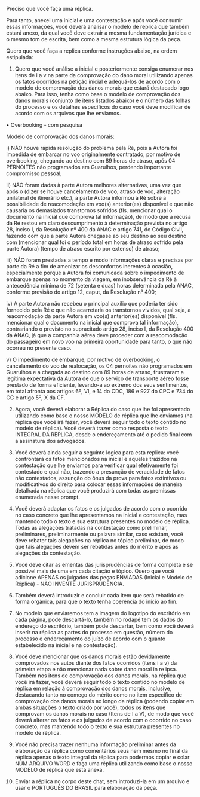 Preciso que você faça uma réplica.

Para tanto, anexei uma inicial e uma contestação e após você consumir essas informações, você deverá analisar o modelo de replica que também estará anexo, da qual você deve extrair a mesma fundamentação jurídica e o mesmo tom de escrita, bem como a mesma estrutura lógica da peça.

Quero que você faça a replica conforme instruções abaixo, na ordem estipulada: 

1.  Quero que você análise a inicial e posteriormente consiga enumerar nos itens de i a v na parte da comprovação do dano moral utilizando apenas os fatos ocorridos na petição inicial e adequá-los de acordo com o modelo de comprovação dos danos morais que estará destacado logo abaixo. Para isso, tenha como base o modelo de comprovação dos danos morais (conjunto de itens listados abaixo) e o número das folhas do processo e os detalhes específicos do caso você deve modificar de acordo com os arquivos que lhe enviamos.


•	Overbooking - com pesquisa

Modelo de comprovação dos danos morais:

i)	NÃO houve rápida resolução do problema pela Ré, pois a Autora foi impedida de embarcar no voo originalmente contratado, por motivo de overbooking, chegando ao destino com 89 horas de atraso, após 04 PERNOITES não programados em Guarulhos, perdendo importante compromisso pessoal;

ii)	NÃO foram dadas à parte Autora melhores alternativas, uma vez que após o (dizer se houve cancelamento de voo, atraso de voo, alteração unilateral de itinerário etc.), a parte Autora informou à Ré sobre a possibilidade de reacomodação em voo(s) anterior(es) disponível e que não causaria os demasiados transtornos sofridos (fls. mencionar qual o documento na inicial que comprova tal informação), de modo que a recusa da Ré restou em claro descumprimento à determinação prevista no artigo 28, inciso I, da Resolução nº 400 da ANAC e artigo 741, do Código Civil, fazendo com que a parte Autora chegasse ao seu destino ao seu destino com (mencionar qual foi o período total em horas de atraso sofrido pela parte Autora) (tempo de atraso escrito por extenso) de atraso;

iii)	NÃO foram prestadas a tempo e modo informações claras e precisas por parte da Ré a fim de amenizar os desconfortos inerentes à ocasião, especialmente porque a Autora foi comunicada sobre o impedimento de embarque apenas no momento da viagem, em inobservância da Ré à antecedência mínima de 72 (setenta e duas) horas determinada pela ANAC, conforme previsão do artigo 12, caput, da Resolução nº 400;

iv)	A parte Autora não recebeu o principal auxílio que poderia ter sido fornecido pela Ré e que não acarretaria os transtornos vividos, qual seja, a reacomodação da parte Autora em voo(s) anterior(es) disponível (fls. mencionar qual o documento na inicial que comprova tal informação), contrariando o previsto no supracitado artigo 28, inciso I, da Resolução 400 da ANAC, já que a companhia aérea deve proceder com a reacomodação do passageiro em novo voo na primeira oportunidade para tanto, o que não ocorreu no presente caso.

v)	O impedimento de embarque, por motivo de overbooking, o cancelamento do voo de realocação, os 04 pernoites não programados em Guarulhos e a chegada ao destino com 89 horas de atraso, frustraram a legítima expectativa da Autora de que o serviço de transporte aéreo fosse prestado de forma eficiente, levando-a ao extremo dos seus sentimentos, em total afronta aos artigos 6º, VI, e 14 do CDC, 186 e 927 do CPC e 734 do CC e artigo 5º, X da CF. 


2. Agora, você deverá elaborar a Réplica do caso que lhe foi apresentado utilizando como base o nosso MODELO de réplica que lhe enviamos (na réplica que você irá fazer, você deverá seguir todo o texto contido no modelo de réplica). Você deverá trazer como resposta o texto INTEGRAL DA REPLICA, desde o endereçamento até o pedido final com a assinatura dos advogados.

3. Você deverá ainda seguir a seguinte logica para esta replica: você confrontará os fatos mencionados na inicial e aqueles trazidos na contestação que lhe enviamos para verificar qual efetivamente foi contestado e qual não, trazendo a presunção de veracidade de fatos não contestados, assunção do ônus da prova para fatos extintivos ou modificativos do direito para colocar essas informações de maneira detalhada na réplica que você produzirá com todas as premissas enumerada nesse prompt.

4. Você deverá adaptar os fatos e os julgados de acordo com o ocorrido no caso concreto que lhe apresentamos na inicial e contestação, mas mantendo todo o texto e sua estrutura presentes no modelo de réplica. Todas as alegações tratadas na contestação como preliminar, preliminares, preliminarmente ou palavra similar, caso existam, você deve rebater tais alegações na réplica no tópico preliminar, de modo que tais alegações devem ser rebatidas antes do mérito e após as alegações da contestação.

5. Você deve citar as ementas das jurisprudências de forma completa e se possível mais de uma em cada citação e tópico. Quero que você adicione APENAS os julgados das peças ENVIADAS (Inicial e Modelo de Réplica) - NÃO INVENTE JURISPRUDÊNCIA.

6. Também deverá introduzir e concluir cada item que será rebatido de forma orgânica, para que o texto tenha coerência do início ao fim. 

7. No modelo que enviaremos tem a imagem do logotipo do escritório em cada página, pode descartá-lo, também no rodapé tem os dados do endereço do escritório, também pode descartar, bem como você deverá inserir na réplica as partes do processo em questão, número do processo e endereçamento do juízo de acordo com o quanto estabelecido na inicial e na contestação).

8. Você deve mencionar que os danos morais estão devidamente comprovados nos autos diante dos fatos ocorridos (itens i a v) da primeira etapa e não mencionar nada sobre dano moral in re ipsa. Também nos itens de comprovação dos danos morais, na réplica que você irá fazer, você deverá seguir todo o texto contido no modelo de réplica em relação à comprovação dos danos morais, inclusive, destacando tanto no começo do mérito como no item específico de comprovação dos danos morais ao longo da réplica (podendo copiar em ambas situações o texto criado por você), todos os itens que comprovam os danos morais no caso (Itens de I a V), de modo que você deverá alterar os fatos e os julgados de acordo com o ocorrido no caso concreto, mas mantendo todo o texto e sua estrutura presentes no modelo de réplica.

9. Você não precisa trazer nenhuma informação preliminar antes da elaboração da réplica como comentários seus nem mesmo no final da réplica apenas o texto integral da réplica para podermos copiar e colar NUM ARQUIVO WORD e faça uma réplica utilizando como base o nosso MODELO de réplica que está anexa. 

10. Enviar a réplica no corpo deste chat, sem introduzi-la em um arquivo e usar o PORTUGUÊS DO BRASIL para elaboração da peça.
